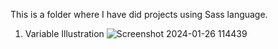 This is a folder where I have did projects using Sass language.
1. Variable Illustration
![Screenshot 2024-01-26 114439](https://github.com/Jishnumo/Sass-Projects/assets/147910757/e7ef44a2-7c5b-4979-9625-1a3b885c7959)
